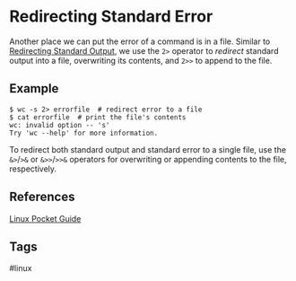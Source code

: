 # Redirecting Standard Error

Another place we can put the error of a command is in a file. Similar to [Redirecting Standard Output](../202305212218/README.md), we use the `2>` operator to *redirect* standard output into a file, overwriting its contents, and `2>>` to append to the file.  
## Example
```
$ wc -s 2> errorfile  # redirect error to a file
$ cat errorfile  # print the file's contents
wc: invalid option -- 's'
Try 'wc --help' for more information.
```

To redirect both standard output and standard error to a single file, use the `&>`/`>&` or `&>>`/`>>&` operators for overwriting or appending contents to the file, respectively.  

## References
[Linux Pocket Guide](https://linuxpocketguide.com/)

## Tags
#linux
